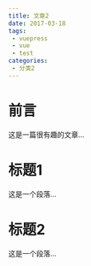 ```yaml
---
title: 文章2
date: 2017-03-18
tags: 
 - vuepress
 - vue
 - test
categories:
 - 分类2
---
```


# 前言

这是一篇很有趣的文章...

<!-- more -->

# 标题1

这是一个段落...

# 标题2

这是一个段落...